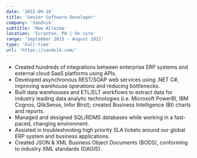 ```yaml
---
date: '2015-09-16'
title: 'Senior Software Developer'
company: 'Sandvik'
subtitle: 'Now Alleima'
location: 'Scranton, PA | On-site'
range: 'September 2013 - August 2022'
type: 'Full-time'
url: 'https://sandvik.com/'
---
```


- Created hundreds of integrations between enterprise ERP systems and external cloud SaaS platforms using APIs.
- Developed asynchronous REST/SOAP web services using .NET C#, improving warehouse operations and reducing bottlenecks.
- Built data warehouses and ETL/ELT workflows to extract data for industry leading data analytic technologies (i.e. Microsoft PowerBI, IBM Cognos, QlikSense, Infor Birst); created Business Intelligence (BI) charts and reports.
- Managed and designed SQL/RDMS databases while working in a fast-paced, changing environment.
- Assisted in troubleshooting high priority SLA tickets around our global ERP system and business applications.
- Created JSON & XML Business Object Documents (BODS), conforming to industry XML standards (OAGIS).
